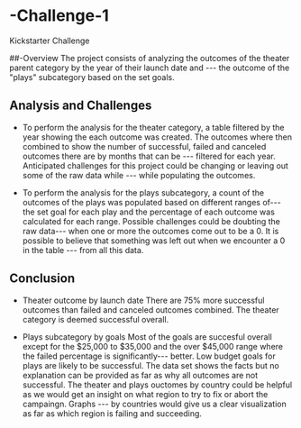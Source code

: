 # -Challenge-1
Kickstarter Challenge

##-Overview 
The project consists of analyzing the outcomes of the theater parent category by the year of their launch date and --- 
the outcome of the "plays" subcategory based on the set goals. 

## Analysis and Challenges

* To perform the analysis for the theater category, a table filtered by the year showing the each outcome was created. 
The outcomes where then combined to show the number of successful, failed and canceled outcomes there are by months that can be ---
filtered for each year. Anticipated challenges for this project could be changing or leaving out some of the raw data while ---
while populating the outcomes. 

* To perform the analysis for the plays subcategory, a count of the outcomes of the plays was populated based on different ranges of---
the set goal for each play and the percentage of each outcome was calculated for each range. Possible challenges could be doubting the raw data---
when one or more the outcomes come out to be a 0. It is possible to believe that something was left out when we encounter a 0 in the table ---
from all this data. 

## Conclusion

* Theater outcome by launch date
There are 75% more successful outcomes than failed and canceled outcomes combined. The theater category is deemed successful overall. 

* Plays subcategory by goals
Most of the goals are succesful overall except for the $25,000 to $35,000 and the over $45,000 range where the failed percentage is significantly---
better. Low budget goals for plays are likely to be successful. 
The data set shows the facts but no explanation can be provided as far as why all outcomes are not successful. 
The theater and plays ouctomes by country could be helpful as we would get an insight on what region to try to fix or abort the campaingn. Graphs ---
 by countries would give us a clear visualization as far as which region is failing and succeeding. 
